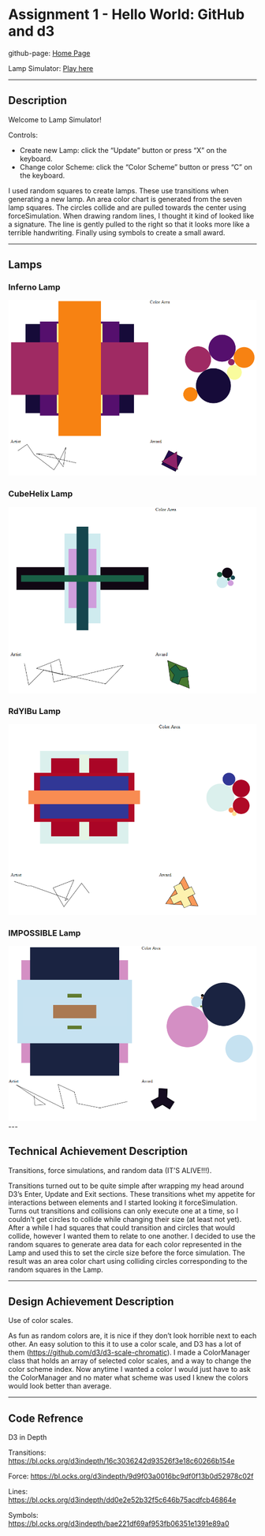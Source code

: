 Assignment 1 - Hello World: GitHub and d3  
===
github-page: <a href="https://fish1natank.github.io/01-ghd3-1/" target="_blank">Home Page</a>

Lamp Simulator: <a href="https://fish1natank.github.io/01-ghd3-1/LampSimulator.html" target="_blank">Play here</a>

---

Description
---
Welcome to Lamp Simulator!

Controls:
 - Create new Lamp: click the “Update” button or press “X” on the keyboard.
 - Change color Scheme: click the “Color Scheme” button or press “C” on the keyboard.

I used random squares to create lamps. These use transitions when generating a new lamp. An area color chart is generated from the seven lamp squares. The circles collide and are pulled towards the center using forceSimulation. When drawing random lines, I thought it kind of looked like a signature. The line is gently pulled to the right so that it looks more like a terrible handwriting. Finally using symbols to create a small award.

---

Lamps
---
### Inferno Lamp
<img src="Images/InfernoLamp.PNG" alt="InfernoLamp">


### CubeHelix Lamp
<img src="Images/CubeHelixLamp.PNG" alt="CubeHelixLamp">


### RdYlBu Lamp
<img src="Images/RdYlBuLamp.PNG" alt="RdYlBuLamp">


### IMPOSSIBLE Lamp
<img src="Images/ImpossibleLamp.PNG" alt="ImpossibleLamp">
---

Technical Achievement Description
---
Transitions, force simulations, and random data (IT’S ALIVE!!!).

Transitions turned out to be quite simple after wrapping my head around D3’s Enter, Update and Exit sections. These transitions whet my appetite for interactions between elements and I started looking it forceSimulation. Turns out transitions and collisions can only execute one at a time, so I couldn’t get circles to collide while changing their size (at least not yet). After a while I had squares that could transition and circles that would collide, however I wanted them to relate to one another. I decided to use the random squares to generate area data for each color represented in the Lamp and used this to set the circle size before the force simulation. The result was an area color chart using colliding circles corresponding to the random squares in the Lamp.

---

Design Achievement Description
---
Use of color scales.

As fun as random colors are, it is nice if they don’t look horrible next to each other. An easy solution to this it to use a color scale, and D3 has a lot of them (https://github.com/d3/d3-scale-chromatic). I made a ColorManager class that holds an array of selected color scales, and a way to change the color scheme index. Now anytime I wanted a color I would just have to ask the ColorManager and no mater what scheme was used I knew the colors would look better than average.

---

Code Refrence
---
D3 in Depth

Transitions: 	https://bl.ocks.org/d3indepth/16c3036242d93526f3e18c60266b154e

Force:		https://bl.ocks.org/d3indepth/9d9f03a0016bc9df0f13b0d52978c02f

Lines:		https://bl.ocks.org/d3indepth/dd0e2e52b32f5c646b75acdfcb46864e

Symbols:	https://bl.ocks.org/d3indepth/bae221df69af953fb06351e1391e89a0
